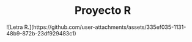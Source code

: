<h1 align="center"> Proyecto R </h1>
![Letra R.](https://github.com/user-attachments/assets/335ef035-1131-48b9-872b-23df929483c1)
